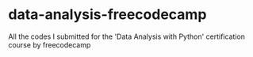 # data-analysis-freecodecamp
All the codes I submitted for the 'Data Analysis with Python' certification course by freecodecamp
